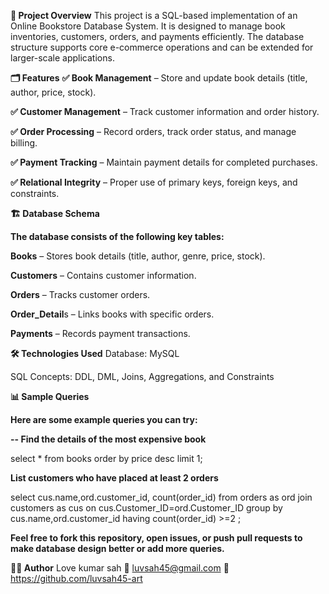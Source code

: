 **📌 Project Overview**
This project is a SQL-based implementation of an Online Bookstore Database System. It is designed to manage book inventories, customers, orders, and payments efficiently. The database structure supports core e-commerce operations and can be extended for larger-scale applications.

**🗂️ Features**
**✅ Book Management** – Store and update book details (title, author, price, stock).

**✅ Customer Management** – Track customer information and order history.

**✅ Order Processing** – Record orders, track order status, and manage billing.

**✅ Payment Tracking** – Maintain payment details for completed purchases.

**✅ Relational Integrity** – Proper use of primary keys, foreign keys, and constraints.

**🏗️ Database Schema**

**The database consists of the following key tables:**

**Books** – Stores book details (title, author, genre, price, stock).

**Customers** – Contains customer information.

**Orders** – Tracks customer orders.

**Order_Detail**s – Links books with specific orders.

**Payments** – Records payment transactions.


**🛠️ Technologies Used**
Database: MySQL 

SQL Concepts: DDL, DML, Joins, Aggregations, and Constraints

**📊 Sample Queries**

**Here are some example queries you can try:**

**-- Find the details of the most expensive book**

select *
from books
order by price desc limit 1;

**List customers who have placed at least 2 orders**

select cus.name,ord.customer_id, count(order_id) 
from orders as ord
join customers as cus
on cus.Customer_ID=ord.Customer_ID
group by cus.name,ord.customer_id
having  count(order_id) >=2 ;


**Feel free to fork this repository, open issues, or push pull requests to make database design better or add more queries.**

**🧑‍💻 Author**
    Love kumar sah
📧 luvsah45@gmail.com
🔗 https://github.com/luvsah45-art
